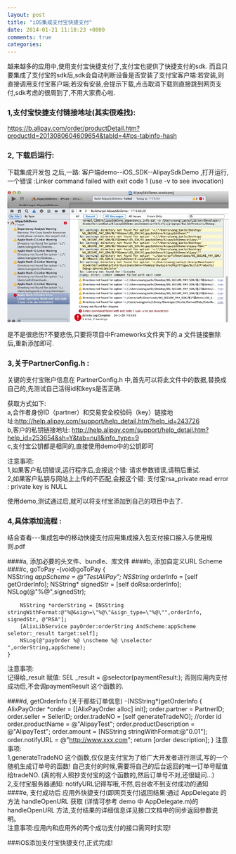 ```yaml
---
layout: post
title: "iOS集成支付宝快捷支付"
date: 2014-01-21 11:18:23 +0800
comments: true
categories: 
---
```


越来越多的应用中,使用支付宝快捷支付了,支付宝也提供了快捷支付的sdk.
而且只要集成了支付宝的sdk后,sdk会自动判断设备是否安装了支付宝客户端:若安装,则直接调用支付宝客户端;若没有安装,会提示下载,点击取消下载则直接跳到网页支付,sdk考虑的很周到了,不用大家费心啦.

### 1,支付宝快捷支付链接地址(其实很难找):
https://b.alipay.com/order/productDetail.htm?productId=2013080604609654&tabId=4#ps-tabinfo-hash
### 2, 下载后运行:

下载集成开发包 之后,一路: 客户端demo--iOS_SDK--AlipaySdkDemo ,打开运行, 一个错误 :Linker command failed with exit code 1 (use -v to see invocation)

 <img src="/images/2014-01-21/2014-01-21-buildError.png" alt="me">
 
是不是很悲伤?不要悲伤,只要将项目中Frameworks文件夹下的.a 文件链接删除后,重新添加即可.

### 3,关于PartnerConfig.h :

关键的支付宝账户信息在 PartnerConfig.h 中,首先可以将此文件中的数据,替换成自己的,先测试自己活得id和keys是否正确.

获取方式如下:    
a,合作者身份ID（partner）和交易安全校验码（key）链接地址:http://help.alipay.com/support/help_detail.htm?help_id=243726    
b,客户的私钥链接地址:  http://help.alipay.com/support/help_detail.htm?help_id=253654&sh=Y&tab=null&info_type=9    
c,支付宝公钥都是相同的,直接使用demo中的公钥即可

注意事项:    
1,如果客户私钥错误,运行程序后,会报这个错: 请求参数错误,请稍后重试.     
2,如果客户私钥与网站上上传的不匹配,会报这个错: 支付宝rsa_private read error : private key is NULL

使用demo,测试通过后,就可以将支付宝添加到自己的项目中去了.

### 4,具体添加流程 :
结合查看---集成包中的移动快捷支付应用集成接入包支付接口接入与使用规则.pdf

####a,  添加必要的头文件、bundle、库文件 
####b,  添加自定义URL Scheme  
####c,  goToPay 
	-(void)goToPay
	{	
		NSString *appScheme = @"TestAliPay";
		NSString* orderInfo = [self getOrderInfo];
		NSString* signedStr = [self doRsa:orderInfo];
		NSLog(@"%@",signedStr);
		
		NSString *orderString = [NSString stringWithFormat:@"%@&sign=\"%@\"&sign_type=\"%@\"",orderInfo, signedStr, @"RSA"];
		[AlixLibService payOrder:orderString AndScheme:appScheme seletor:_result target:self];
		NSLog(@"payOrder %@ \nscheme %@ \nselector ",orderString,appScheme);		 
	}

注意事项:    
记得给_result 赋值: SEL  _result = @selector(paymentResult:);   否则应用内支付成功后,不会调paymentResult 这个函数的.

####d,  getOrderInfo (关于那些订单信息) 
		-(NSString*)getOrderInfo
		{
			AlixPayOrder *order = [[AlixPayOrder alloc] init];
			order.partner = PartnerID;
			order.seller = SellerID;
			order.tradeNO = [self generateTradeNO]; //order id
			order.productName = @"AlipayTest"; 
			order.productDescription = @"AlipayTest";
			order.amount = [NSString stringWithFormat:@"0.01"];
			order.notifyURL =  @"http://www.xxx.com";
			return [order description];
		}
注意事项:   
1,generateTradeNO 这个函数,仅仅是支付宝为了给广大开发者进行测试,写的一个随机生成订单号的函数! 自己支付的时候,需要将自己的后台返回的唯一订单号赋值给tradeNO. (真的有人照抄支付宝的这个函数的,然后订单号不对,还很疑问...)    
2,支付宝服务器通知:  notifyURL记得写哦,不然,后台收不到支付成功的通知
####e,  支付成功后 
应用外快捷支付(即网页支付)返回结果:通过 AppDelegate 的方法 handleOpenURL 获取 (详情可参考 demo 中 AppDelegate.m)的 handleOpenURL 方法,支付结果的详细信息详见接口文档中的同步返回参数说明。    
注意事项:应用内和应用外的两个成功支付的接口需同时实现!

###iOS添加支付宝快捷支付,正式完成!